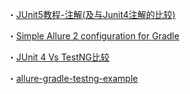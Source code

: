 ・[JUnit5教程-注解(及与Junit4注解的比较)](https://tonydeng.github.io/2017/10/10/junit-5-annotations/)

・[Simple Allure 2 configuration for Gradle](https://medium.com/@rosolko/simple-allure-2-configuration-for-gradle-8cd3810658dd)

・[JUnit 4 Vs TestNG比较](https://www.yiibai.com/testng/junit-vs-testng-comparison.html)

・[allure-gradle-testng-example](https://github.com/allure-examples/allure-gradle-testng-example)
